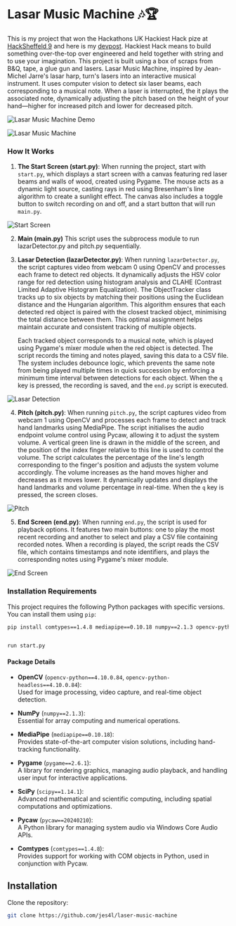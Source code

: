 # Lasar Music Machine 🎶🏆

This is my project that won the Hackathons UK Hackiest Hack pize at [HackSheffeld 9](https://hacksheffield.uk/) and here is my [devpost](https://devpost.com/software/laser-music-machine). Hackiest Hack means to build something over-the-top over engineered and held together with string and to use your imagination. This project is built using a box of scraps from B&Q, tape, a glue gun and lasers. Lasar Music Machine, inspired by Jean-Michel Jarre's lasar harp, turn's lasers into an interactive musical instrument. It uses computer vision to detect six laser beams, each corresponding to a musical note. When a laser is interrupted, the it plays the associated note, dynamically adjusting the pitch based on the height of your hand—higher for increased pitch and lower for decreased pitch. 

![Lasar Music Machine Demo](./assets/demo.gif)

![Lasar Music Machine](./assets/1.jpg)

### How It Works

1. **The Start Screen (start.py)**: 
   When running the project, start with `start.py`, which displays a start screen with a canvas featuring red laser beams and walls of wood, created using Pygame. The mouse acts as a dynamic light source, casting rays in red using Bresenham's line algorithm to create a sunlight effect. The canvas also includes a toggle button to switch recording on and off, and a start button that will run `main.py`.

![Start Screen](./assets/2.png)

2. **Main (main.py)**
    This script uses the subprocess module to run lazarDetector.py and pitch.py sequentially.
   
3. **Lasar Detection (lazarDetector.py)**:
    When running `lazarDetector.py`, the script captures video from webcam 0 using OpenCV and processes each frame to detect red objects. It dynamically adjusts the HSV color range for red detection using histogram analysis and CLAHE (Contrast Limited Adaptive Histogram Equalization). The ObjectTracker class tracks up to six objects by matching their positions using the Euclidean distance and the Hungarian algorithm. This algorithm ensures that each detected red object is paired with the closest tracked object, minimising the total distance between them. This optimal assignment helps maintain accurate and consistent tracking of multiple objects.

    Each tracked object corresponds to a musical note, which is played using Pygame's mixer module when the red object is detected. The script records the timing and notes played, saving this data to a CSV file. The system includes debounce logic, which prevents the same note from being played multiple times in quick succession by enforcing a minimum time interval between detections for each object. When the `q` key is pressed, the recording is saved, and the `end.py` script is executed.
   
![Lasar Detection](./assets/3.png)
   
4. **Pitch (pitch.py)**:
    When running `pitch.py`, the script captures video from webcam 1 using OpenCV and processes each frame to detect and track hand landmarks using MediaPipe. The script initialises the audio endpoint volume control using Pycaw, allowing it to adjust the system volume. A vertical green line is drawn in the middle of the screen, and the position of the index finger relative to this line is used to control the volume. The script calculates the percentage of the line's length corresponding to the finger's position and adjusts the system volume accordingly. The volume increases as the hand moves higher and decreases as it moves lower. It dynamically updates and displays the hand landmarks and volume percentage in real-time. When the `q` key is pressed, the screen closes.

![Pitch](./assets/4.png)

5. **End Screen (end.py)**:
    When running `end.py`, the script is used for playback options. It features two main buttons: one to play the most recent recording and another to select and play a CSV file containing recorded notes. When a recording is played, the script reads the CSV file, which contains timestamps and note identifiers, and plays the corresponding notes using Pygame's mixer module.

![End Screen](./assets/5.png)



### Installation Requirements

This project requires the following Python packages with specific versions. You can install them using `pip`:

```bash
pip install comtypes==1.4.8 mediapipe==0.10.18 numpy==2.1.3 opencv-python==4.10.0.84 opencv-python-headless==4.10.0.84 pycaw==20240210 pygame==2.6.1 scipy==1.14.1


run start.py
```

#### Package Details

- **OpenCV** (`opencv-python==4.10.0.84`, `opencv-python-headless==4.10.0.84`):  
  Used for image processing, video capture, and real-time object detection.

- **NumPy** (`numpy==2.1.3`):  
  Essential for array computing and numerical operations.

- **MediaPipe** (`mediapipe==0.10.18`):  
  Provides state-of-the-art computer vision solutions, including hand-tracking functionality.

- **Pygame** (`pygame==2.6.1`):  
  A library for rendering graphics, managing audio playback, and handling user input for interactive applications.

- **SciPy** (`scipy==1.14.1`):  
  Advanced mathematical and scientific computing, including spatial computations and optimizations.

- **Pycaw** (`pycaw==20240210`):  
  A Python library for managing system audio via Windows Core Audio APIs.

- **Comtypes** (`comtypes==1.4.8`):  
  Provides support for working with COM objects in Python, used in conjunction with Pycaw.

## Installation

Clone the repository:
   ```bash
   git clone https://github.com/jes4l/laser-music-machine
   ```















